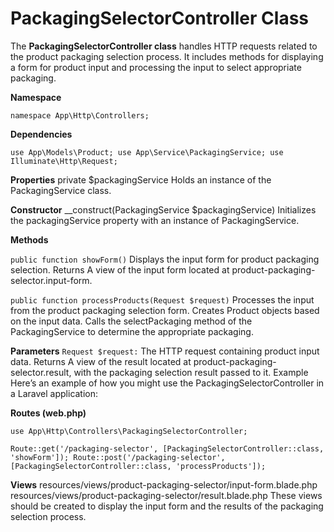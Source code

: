 # **PackagingSelectorController Class**

The **PackagingSelectorController class** handles HTTP requests related to the product packaging selection process. It includes methods for displaying a form for product input and processing the input to select appropriate packaging.


**Namespace**

`namespace App\Http\Controllers;`

**Dependencies**

`use App\Models\Product;
use App\Service\PackagingService;
use Illuminate\Http\Request;`

**Properties**
private $packagingService
Holds an instance of the PackagingService class.

**Constructor**
__construct(PackagingService $packagingService)
Initializes the packagingService property with an instance of PackagingService.

**Methods**

`public function showForm()`
Displays the input form for product packaging selection.
Returns
A view of the input form located at product-packaging-selector.input-form.

`public function processProducts(Request $request)`
Processes the input from the product packaging selection form.
Creates Product objects based on the input data.
Calls the selectPackaging method of the PackagingService to determine the appropriate packaging.

**Parameters**
`Request $request:` The HTTP request containing product input data.
Returns
A view of the result located at product-packaging-selector.result, with the packaging selection result passed to it.
Example
Here’s an example of how you might use the PackagingSelectorController in a Laravel application:

**Routes (web.php)**

`use App\Http\Controllers\PackagingSelectorController;`

`Route::get('/packaging-selector', [PackagingSelectorController::class, 'showForm']);
Route::post('/packaging-selector', [PackagingSelectorController::class, 'processProducts']);`

**Views**
resources/views/product-packaging-selector/input-form.blade.php
resources/views/product-packaging-selector/result.blade.php
These views should be created to display the input form and the results of the packaging selection process.
